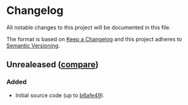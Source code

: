 # Changelog
All notable changes to this project will be documented in this file.

The format is based on [Keep a Changelog](http://keepachangelog.com/en/1.0.0/)
and this project adheres to [Semantic Versioning](http://semver.org/spec/v2.0.0.html).

## Unrealeased ([compare](https://gitlab.com/shellm/core/compare/ed5bf3d3cc0b7bd4e43effcd98435872f7f363db...HEAD))

### Added
- Initial source code (up to [b6afe49](https://gitlab.com/shellm/core/commit/b6afe493cfd7feaed3592d308b0377fd8bfc8981)).
